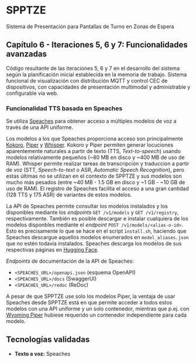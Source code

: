 # SPPTZE
Sistema de Presentación para Pantallas de Turno en Zonas de Espera

## Capítulo 6 - Iteraciones 5, 6 y 7: Funcionalidades avanzadas
Código resultante de las iteraciones 5, 6 y 7 en el desarrollo del sistema según la planificación inicial establecida en la memoria de trabajo.
Sistema funcional de visualización con distribución MQTT y control CEC de dispositivos, con capacidades de presentación multimodal y administrable y configurable vía web.

### Funcionalidad TTS basada en Speaches
Se utiliza [Speaches](https://github.com/speaches-ai/speaches/) para obtener acceso a múltiples modelos de voz a través de una API uniforme.

Los modelos a los que Speaches proporciona acceso son principalmente [Kokoro](https://huggingface.co/hexgrad/Kokoro-82M), [Piper](https://github.com/rhasspy/piper) y [Whisper](https://github.com/openai/whisper). Kokoro y Piper permiten generar locuciones aparentemente naturales a partir de texto (TTS, _Text-to-speech_) usando modelos relativamente pequeños (~80 MB en disco y ~400 MB de uso de RAM). Whisper permite realizar tareas de transcripción y traduccion a partir de voz (STT, _Speech-to-text_ o ASR, _Automatic Speech Recognition_), pero estas últimas no se utilizan en el contexto de SPPTZE y sus modelos son mucho más pesados (entre ~40 MB - 1.5 GB en disco y ~1 GB - ~10 GB de uso de RAM). El registro de Speaches facilita el acceso a una gran cantidad (128 TTS y 175 ASR) de variantes de estos modelos.

La API de Speaches permite consultar los modelos instalados y los disponibles mediante los _endpoints_ `GET /v1/models` y `GET /v1/registry`, respectivamente. También es posible descargar e instalar cualquiera de los modelos disponbles mediante el _endpoint_ `POST /v1/models/<alias-o-id>`. Esto es precisamente lo que se hace en el script `ìnstall.sh`, haciendo que Speaches descargue aquellos modelos enumerados en `model_aliases.json` que no estén todavía instalados. Speaches descarga los modelos de sus respectivas páginas en [Hugging Face](https://huggingface.co/).

_Endpoints_ de documentación de la API de Speaches:
- `<SPEACHES_URL>/openapi.json` (esquema OpenAPI)
- `<SPEACHES_URL>/docs` (SwaggerUI)
- `<SPEACHES_URL>/redoc` (ReDoc)

A pesar de que SPPTZE use solo los modelos Piper, la ventaja de usar Speaches desde SPPTZE está en que permite acceder a todos estos modelos con una API uniforme y un solo contenedor, mientras que p.ej. con [Wyoming Piper](https://github.com/rhasspy/wyoming-piper) hubiese requerido un contenedor independiente para cada modelo.

## Tecnologías validadas
- **Texto a voz:** Speaches